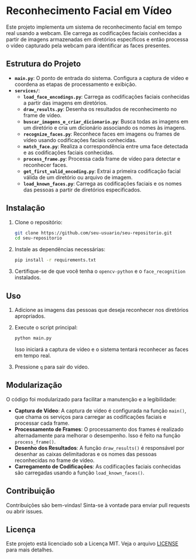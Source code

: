 
# Reconhecimento Facial em Vídeo

Este projeto implementa um sistema de reconhecimento facial em tempo real usando a webcam. Ele carrega as codificações faciais conhecidas a partir de imagens armazenadas em diretórios específicos e então processa o vídeo capturado pela webcam para identificar as faces presentes.

## Estrutura do Projeto

- **`main.py`**: O ponto de entrada do sistema. Configura a captura de vídeo e coordena as etapas de processamento e exibição.
- **`services/`**:
  - **`load_face_encodings.py`**: Carrega as codificações faciais conhecidas a partir das imagens em diretórios.
  - **`draw_results.py`**: Desenha os resultados de reconhecimento no frame de vídeo.
  - **`buscar_imagens_e_criar_dicionario.py`**: Busca todas as imagens em um diretório e cria um dicionário associando os nomes às imagens.
  - **`recognize_faces.py`**: Reconhece faces em imagens ou frames de vídeo usando codificações faciais conhecidas.
  - **`match_face.py`**: Realiza a correspondência entre uma face detectada e as codificações faciais conhecidas.
  - **`process_frame.py`**: Processa cada frame de vídeo para detectar e reconhecer faces.
  - **`get_first_valid_encoding.py`**: Extrai a primeira codificação facial válida de um diretório ou arquivo de imagem.
  - **`load_known_faces.py`**: Carrega as codificações faciais e os nomes das pessoas a partir de diretórios especificados.

## Instalação

1. Clone o repositório:

   ```bash
   git clone https://github.com/seu-usuario/seu-repositorio.git
   cd seu-repositorio
   ```

2. Instale as dependências necessárias:

   ```bash
   pip install -r requirements.txt
   ```

3. Certifique-se de que você tenha o `opencv-python` e o `face_recognition` instalados.

## Uso

1. Adicione as imagens das pessoas que deseja reconhecer nos diretórios apropriados.

2. Execute o script principal:

   ```bash
   python main.py
   ```

   Isso iniciará a captura de vídeo e o sistema tentará reconhecer as faces em tempo real.

3. Pressione `q` para sair do vídeo.

## Modularização

O código foi modularizado para facilitar a manutenção e a legibilidade:

- **Captura de Vídeo**: A captura de vídeo é configurada na função `main()`, que chama os serviços para carregar as codificações faciais e processar cada frame.
- **Processamento de Frames**: O processamento dos frames é realizado alternadamente para melhorar o desempenho. Isso é feito na função `process_frame()`.
- **Desenho dos Resultados**: A função `draw_results()` é responsável por desenhar as caixas delimitadoras e os nomes das pessoas reconhecidas no frame de vídeo.
- **Carregamento de Codificações**: As codificações faciais conhecidas são carregadas usando a função `load_known_faces()`.

## Contribuição

Contribuições são bem-vindas! Sinta-se à vontade para enviar pull requests ou abrir issues.

## Licença

Este projeto está licenciado sob a Licença MIT. Veja o arquivo [LICENSE](LICENSE) para mais detalhes.
